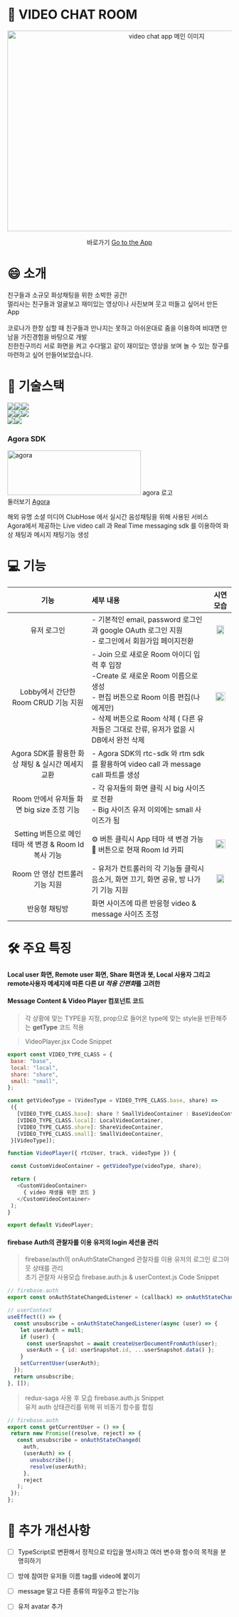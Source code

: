 📸 VIDEO CHAT ROOM
=================

<div align="center">
 <img src="https://user-images.githubusercontent.com/79836148/176141888-bd85687d-0a49-4074-9a00-769c76eeca5c.png" width="700px" height="450px" title="video chat app" alt="video chat app 메인 이미지"></img><br/>



바로가기 [Go to the App](https://video-chat-app-neon.vercel.app/)

</div>

# 😄 소개 
친구들과 소규모 화상채팅을 위한 소박한 공간!   
멀리사는 친구들과 얼굴보고 재미있는 영상이나 사진보며 웃고 떠들고 싶어서 만든 App  
<br/>
코로나가 한창 심할 때 친구들과 만나지는 못하고 아쉬운대로 줌을 이용하여 비대면 만남을 가진경험을 바탕으로 개발   
친한친구끼리 서로 화면을 켜고 수다떨고 같이 재미있는 영상을 보며 놀 수 있는 창구를 마련하고 싶어 만들어보았습니다.

# 🤖 기술스택


 <img src="https://img.shields.io/badge/JavaScript-F7DF1E?style=for-the-badge&logo=JavaScript&logoColor=white"><img src="https://img.shields.io/badge/styled_components-DB7093?style=for-the-badge&logo=styled-components&logoColor=white"><img src="https://img.shields.io/badge/MUI-007FFF?style=for-the-badge&logo=MUI&logoColor=white"><br/>
 <img src="https://img.shields.io/badge/React-61DAFB?style=for-the-badge&logo=React&logoColor=white"><img src="https://img.shields.io/badge/Redux-764ABC?style=for-the-badge&logo=Redux&logoColor=white"><img src="https://img.shields.io/badge/Redux_Saga-999999?style=for-the-badge&logo=Redux-Saga&logoColor=white"><br/> 
 <img src="https://img.shields.io/badge/Firebase-FFCA28?style=for-the-badge&logo=Firebase&logoColor=white"><img src="https://img.shields.io/badge/Vercel-000000?style=for-the-badge&logo=Vercel&logoColor=white">



### Agora SDK 
<img src="https://user-images.githubusercontent.com/79836148/176159030-a82929c0-1cdf-4d39-86fa-5141bc6eaf0a.png" width="300px" height="100px" title="agora 로고" alt="agora"></img>  agora 로고    
 둘러보기 [Agora](https://www.agora.io/en/)

해외 유명 소셜 미디어 ClubHose 에서 실시간 음성채팅을 위해 사용된 서비스    
Agora에서 제공하는 Live video call 과 Real Time messaging sdk 를 이용하여 화상 채팅과 메시지 채팅기능 생성  



# 💻 기능   

| 기능 | 세부 내용 | 시연 모습 |
|:--:|:--|:--:|
| 유저 로그인 | - 기본적인 email, password 로그인과 google OAuth 로그인 지원 <br/>    - 로그인에서 회원가입 페이지전환  |<img src="https://user-images.githubusercontent.com/79836148/176622200-a179ce90-447c-4264-9216-c713db84ff28.gif" width="70%" height="70%" /> |
| Lobby에서 간단한 Room CRUD 기능 지원 | - Join 으로 새로운 Room 아이디 입력 후 입장<br/> -Create 로 새로운 Room 이름으로 생성<br/> - 편집 버튼으로 Room 이름 편집(나에게만)<br/> - 삭제 버튼으로 Room 삭제 ( 다른 유저들은 그대로 잔류, 유저가 없을 시 DB에서 완전 삭제 |<img src="https://user-images.githubusercontent.com/79836148/176622316-3cba81d9-db82-4014-9672-715a432f394c.gif" width="80%" height="80%" />|
| Agora SDK를 활용한 화상 채팅 & 실시간 메세지 교환| - Agora SDK의 rtc-sdk 와 rtm sdk를 활용하여 video call 과 message call 파트를 생성 | |
| Room 안에서 유저들 화면 big size 조정 기능 | - 각 유저들의 화면 클릭 시 big 사이즈로 전환<br/> - Big 사이즈 유저 이외에는 small 사이즈가 됨<br/> ||
| Setting 버튼으로 메인 테마 색 변경 & Room Id 복사 기능 | ⚙️ 버튼 클릭시 App 테마 색 변경 가능<br/>  📄 버튼으로 현재 Room Id 카피|<img src="https://user-images.githubusercontent.com/79836148/176622375-3ff4beb8-cd1b-4c7b-ad40-764019c5882c.gif" width="80%" height="80%" /> | 
| Room 안 영상 컨트롤러 기능 지원 | - 유저가 컨트롤러의 각 기능들 클릭시 음소거, 화면 끄기, 화면 공유, 방 나가기 기능 지원|<img src="https://user-images.githubusercontent.com/79836148/176622258-ce645368-e9b6-4e09-989e-36bf340fb4da.gif" width="70%" height="70%" /> |
| 반응형 채팅방 | 화면 사이즈에 따른 반응형 video & message 사이즈 조정 | |


# 🛠️ 주요 특징

#### Local user 화면, Remote user 화면, Share 화면과 봇, Local 사용자 그리고 remote사용자 메세지에 따른 다른 *UI 적용 간편화*를 고려한    
#### Message Content & Video Player 컴포넌트 코드
 
 > 각 상황에 맞는 TYPE을 지정,  prop으로 들어온 type에 맞는 style을 반환해주는 **getType** 코드 적용
 
 > VideoPlayer.jsx Code Snippet   
 ```js
 export const VIDEO_TYPE_CLASS = {
  base: "base",
  local: "local",
  share: "share",
  small: "small",
};

const getVideoType = (VideoType = VIDEO_TYPE_CLASS.base, share) =>
  ({
    [VIDEO_TYPE_CLASS.base]: share ? SmallVideoContainer : BaseVideoContainer,
    [VIDEO_TYPE_CLASS.local]: LocalVideoContainer,
    [VIDEO_TYPE_CLASS.share]: ShareVideoContainer,
    [VIDEO_TYPE_CLASS.small]: SmallVideoContainer,
  }[VideoType]);

function VideoPlayer({ rtcUser, track, videoType }) {

  const CustomVideoContainer = getVideoType(videoType, share);

  return (
    <CustomVideoContainer>
      { video 재생을 위한 코드 }
    </CustomVideoContainer>
  );
}

export default VideoPlayer;
 ```

#### firebase Auth의 관찰자를 이용 유저의 login 세션을 관리
 > firebase/auth의 onAuthStateChanged 관찰자를 이용 유저의 로그인 로그아웃 상태를 관리   
 > 초기 관찰자 사용모습 firebase.auth.js & userContext.js Code Snippet   

 ```js
 // firebase.auth
 export const onAuthStateChangedListener = (callback) => onAuthStateChanged(auth, callback);
 ```
  ```js
 // userContext 
  useEffect(() => {
    const unsubscribe = onAuthStateChangedListener(async (user) => {
      let userAuth = null;
      if (user) {
        const userSnapshot = await createUserDocumentFromAuth(user);
        userAuth = { id: userSnapshot.id, ...userSnapshot.data() };
      }
      setCurrentUser(userAuth);
    });
    return unsubscribe;
  }, []);
 ```
 > redux-saga 사용 후 모습 firebase.auth.js Snippet   
 > 유저 auth 상태관리를 위해 위 비동기 함수를 합침
 ```js
 // firebase.auth
export const getCurrentUser = () => {
  return new Promise((resolve, reject) => {
    const unsubscribe = onAuthStateChanged(
      auth,
      (userAuth) => {
        unsubscribe();
        resolve(userAuth);
      },
      reject
    );
  });
};
 ```


# 📝 추가 개선사항

 - [ ] TypeScript로 변환해서 정적으로 타입을 명시하고 여러 변수와 함수의 목적을 분명히하기
 - [ ] 방에 참여한 유저들 이름 tag를 video에 붙이기
 - [ ] message 말고 다른 종류의 파일주고 받는기능 
 - [ ] 유저 avatar 추가

